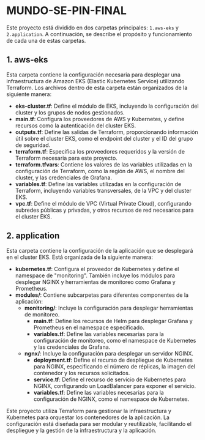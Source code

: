 # MUNDO-SE-PIN-FINAL

Este proyecto está dividido en dos carpetas principales: `1.aws-eks` y `2.application`. A continuación, se describe el propósito y funcionamiento de cada una de estas carpetas.

## 1. aws-eks

Esta carpeta contiene la configuración necesaria para desplegar una infraestructura de Amazon EKS (Elastic Kubernetes Service) utilizando Terraform. Los archivos dentro de esta carpeta están organizados de la siguiente manera:

- **eks-cluster.tf**: Define el módulo de EKS, incluyendo la configuración del cluster y los grupos de nodos gestionados.
- **main.tf**: Configura los proveedores de AWS y Kubernetes, y define recursos como la autenticación del cluster EKS.
- **outputs.tf**: Define las salidas de Terraform, proporcionando información útil sobre el cluster EKS, como el endpoint del cluster y el ID del grupo de seguridad.
- **terraform.tf**: Especifica los proveedores requeridos y la versión de Terraform necesaria para este proyecto.
- **terraform.tfvars**: Contiene los valores de las variables utilizadas en la configuración de Terraform, como la región de AWS, el nombre del cluster, y las credenciales de Grafana.
- **variables.tf**: Define las variables utilizadas en la configuración de Terraform, incluyendo variables transversales, de la VPC y del cluster EKS.
- **vpc.tf**: Define el módulo de VPC (Virtual Private Cloud), configurando subredes públicas y privadas, y otros recursos de red necesarios para el cluster EKS.

## 2. application

Esta carpeta contiene la configuración de la aplicación que se desplegará en el cluster EKS. Está organizada de la siguiente manera:

- **kubernetes.tf**: Configura el proveedor de Kubernetes y define el namespace de "monitoring". También incluye los módulos para desplegar NGINX y herramientas de monitoreo como Grafana y Prometheus.
- **modules/**: Contiene subcarpetas para diferentes componentes de la aplicación:
  - **monitoring/**: Incluye la configuración para desplegar herramientas de monitoreo.
    - **main.tf**: Define los recursos de Helm para desplegar Grafana y Prometheus en el namespace especificado.
    - **variables.tf**: Define las variables necesarias para la configuración de monitoreo, como el namespace de Kubernetes y las credenciales de Grafana.
  - **ngnx/**: Incluye la configuración para desplegar un servidor NGINX.
    - **deployment.tf**: Define el recurso de despliegue de Kubernetes para NGINX, especificando el número de réplicas, la imagen del contenedor y los recursos solicitados.
    - **service.tf**: Define el recurso de servicio de Kubernetes para NGINX, configurando un LoadBalancer para exponer el servicio.
    - **variables.tf**: Define las variables necesarias para la configuración de NGINX, como el namespace de Kubernetes.

Este proyecto utiliza Terraform para gestionar la infraestructura y Kubernetes para orquestar los contenedores de la aplicación. La configuración está diseñada para ser modular y reutilizable, facilitando el despliegue y la gestión de la infraestructura y la aplicación.
